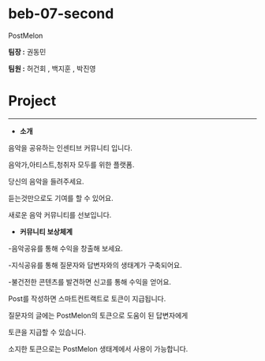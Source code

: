 # beb-07-second

PostMelon

 **팀장 :** 권동민

 **팀원 :** 허건회 , 백지훈 , 박진영

# Project

---

- **소개**

음악을 공유하는 인센티브 커뮤니티 입니다.

음악가,아티스트,청취자 모두를 위한 플랫폼.

당신의 음악을 들려주세요. 

듣는것만으로도 기여를 할 수 있어요.

새로운 음악 커뮤니티를 선보입니다.


- **커뮤니티 보상체계**

-음악공유를 통해 수익을 창출해 보세요.

-지식공유를 통해 질문자와 답변자와의 생태계가 구축되어요.

-불건전한 콘텐츠를 발견하면 신고를 통해 수익을 얻어요.

Post를 작성하면 스마트컨트랙트로 토큰이 지급됩니다.

질문자의 글에는 PostMelon의 토큰으로 도움이 된 답변자에게 

토큰을 지급할 수 있습니다.

소지한 토큰으로는  PostMelon 생태계에서 사용이 가능합니다.

